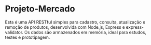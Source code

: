 # Projeto-Mercado
Esta é uma API RESTful simples para cadastro, consulta, atualização e remoção de produtos, desenvolvida com Node.js, Express e express-validator. Os dados são armazenados em memória, ideal para estudos, testes e prototipagem.
